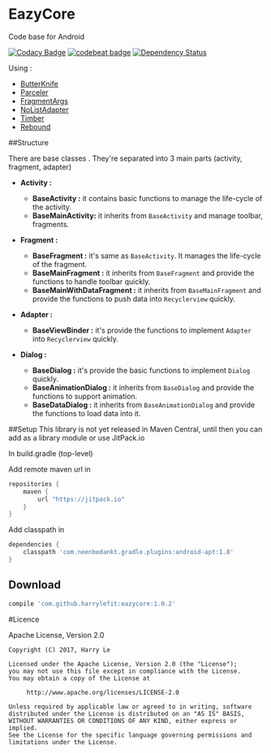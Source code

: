 # EazyCore
Code base for Android

[![Codacy Badge](https://api.codacy.com/project/badge/Grade/6619cd5f41d44885bf516647877bd83b)](https://www.codacy.com/app/harryle-fit/eazycore?utm_source=github.com&amp;utm_medium=referral&amp;utm_content=harrylefit/eazycore&amp;utm_campaign=Badge_Grade)
[![codebeat badge](https://codebeat.co/badges/f86c6d81-3314-49b3-9e22-8215a3c387f4)](https://codebeat.co/projects/github-com-harrylefit-eazycore)
[![Dependency Status](https://www.versioneye.com/user/projects/5899fd201e07ae0046f5912a/badge.svg?style=flat-square)](https://www.versioneye.com/user/projects/5899fd201e07ae0046f5912a)

Using :
- [ButterKnife](https://github.com/JakeWharton/butterknife)
- [Parceler](https://github.com/johncarl81/parceler)
- [FragmentArgs](https://github.com/sockeqwe/fragmentargs)
- [NoListAdapter](https://github.com/TellH/NoListAdapter)
- [Timber](https://github.com/JakeWharton/timber)
- [Rebound](https://github.com/facebook/rebound)

##Structure

There are base classes . They're separated into 3 main parts (activity, fragment, adapter)
- **Activity :**
  - **BaseActivity :** it contains basic functions to manage the life-cycle of the activity.
  - **BaseMainActivity:** it inherits from `BaseActivity` and manage toolbar, fragments.

- **Fragment :**
  - **BaseFragment :** it's same as `BaseActivity`. It manages the life-cycle of the fragment.
  - **BaseMainFragment :** it inherits from `BaseFragment` and provide the functions to handle toolbar quickly.
  - **BaseMainWithDataFragment :** it inherits from `BaseMainFragment` and provide the functions to push data into `Recyclerview` quickly.

- **Adapter :**
  - **BaseViewBinder :** it's provide the functions to implement `Adapter` into `Recyclerview` quickly.

- **Dialog :**
  - **BaseDialog :** it's provide the basic functions to implement `Dialog` quickly.
  - **BaseAnimationDialog :** it inherits from `BaseDialog` and provide the functions to support animation.
  - **BaseDataDialog :** it inherits from `BaseAnimationDialog` and provide the functions to load data into it.

##Setup
This library is not yet released in Maven Central, until then you can add as a library module or use JitPack.io

In build.gradle (top-level)

Add remote maven url in

```groovy
repositories {
    maven {
        url "https://jitpack.io"
    }
}
```
Add classpath in

```groovy
dependencies {
    classpath 'com.neenbedankt.gradle.plugins:android-apt:1.8'    
}
```

Download
--------

```groovy
compile 'com.github.harrylefit:eazycore:1.0.2'
```

#Licence

Apache License, Version 2.0


    Copyright (C) 2017, Harry Le

    Licensed under the Apache License, Version 2.0 (the "License");
    you may not use this file except in compliance with the License.
    You may obtain a copy of the License at

         http://www.apache.org/licenses/LICENSE-2.0

    Unless required by applicable law or agreed to in writing, software
    distributed under the License is distributed on an "AS IS" BASIS,
    WITHOUT WARRANTIES OR CONDITIONS OF ANY KIND, either express or implied.
    See the License for the specific language governing permissions and
    limitations under the License.
